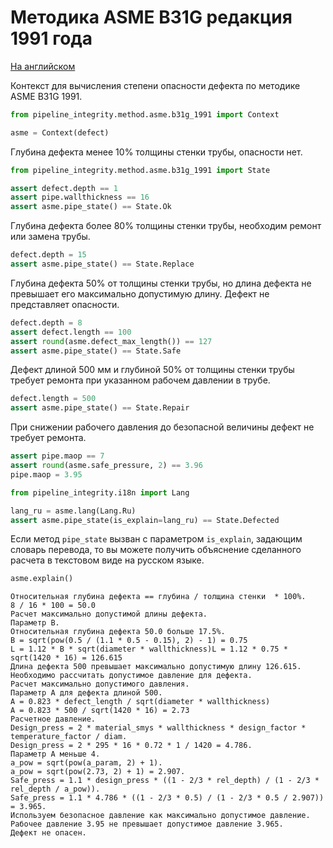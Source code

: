 # Методика ASME B31G редакция 1991 года

[На английском](README.md)

Контекст для вычисления степени опасности дефекта по методике ASME B31G 1991.

```python
from pipeline_integrity.method.asme.b31g_1991 import Context

asme = Context(defect)
```

Глубина дефекта менее 10% толщины стенки трубы, опасности нет.

```python
from pipeline_integrity.method.asme.b31g_1991 import State

assert defect.depth == 1
assert pipe.wallthickness == 16
assert asme.pipe_state() == State.Ok
```

Глубина дефекта более 80% толщины стенки трубы, необходим ремонт или замена трубы.

```python
defect.depth = 15
assert asme.pipe_state() == State.Replace
```

Глубина дефекта 50% от толщины стенки трубы, но длина дефекта не превышает его максимально допустимую длину.
Дефект не представляет опасности.

```python
defect.depth = 8
assert defect.length == 100
assert round(asme.defect_max_length()) == 127
assert asme.pipe_state() == State.Safe
```

Дефект длиной 500 мм и глубиной 50% от толщины стенки трубы требует ремонта при указанном рабочем давлении в трубе.

```python
defect.length = 500
assert asme.pipe_state() == State.Repair
```

При снижении рабочего давления до безопасной величины дефект не требует ремонта.

```python
assert pipe.maop == 7
assert round(asme.safe_pressure, 2) == 3.96
pipe.maop = 3.95

from pipeline_integrity.i18n import Lang

lang_ru = asme.lang(Lang.Ru)
assert asme.pipe_state(is_explain=lang_ru) == State.Defected
```

Если метод `pipe_state` вызван с параметром `is_explain`, задающим словарь перевода,
то вы можете получить объяснение сделанного расчета в текстовом виде на русском языке.

```python
asme.explain()
```

```text
Относительная глубина дефекта == глубина / толщина стенки  * 100%.
8 / 16 * 100 = 50.0
Расчет максимально допустимой длины дефекта.
Параметр B.
Относительная глубина дефекта 50.0 больше 17.5%.
B = sqrt(pow(0.5 / (1.1 * 0.5 - 0.15), 2) - 1) = 0.75
L = 1.12 * B * sqrt(diameter * wallthickness)L = 1.12 * 0.75 * sqrt(1420 * 16) = 126.615
Длина дефекта 500 превышает максимально допустимую длину 126.615.
Необходимо рассчитать допустимое давление для дефекта.
Расчет максимально допустимого давления.
Параметр A для дефекта длиной 500.
A = 0.823 * defect_length / sqrt(diameter * wallthickness)
A = 0.823 * 500 / sqrt(1420 * 16) = 2.73
Расчетное давление.
Design_press = 2 * material_smys * wallthickness * design_factor * temperature_factor / diam.
Design_press = 2 * 295 * 16 * 0.72 * 1 / 1420 = 4.786.
Параметр A меньше 4.
a_pow = sqrt(pow(a_param, 2) + 1).
a_pow = sqrt(pow(2.73, 2) + 1) = 2.907.
Safe_press = 1.1 * design_press * ((1 - 2/3 * rel_depth) / (1 - 2/3 * rel_depth / a_pow)).
Safe_press = 1.1 * 4.786 * ((1 - 2/3 * 0.5) / (1 - 2/3 * 0.5 / 2.907)) = 3.965.
Используем безопасное давление как максимально допустимое давление.
Рабочее давление 3.95 не превышает допустимое давление 3.965.
Дефект не опасен.
```
